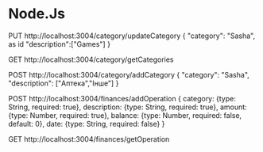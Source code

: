 # Node.Js
PUT
http://localhost:3004/category/updateCategory
{
"category": "Sasha", as id
"description":["Games"] 
}

GET
http://localhost:3004/category/getCategories

POST
http://localhost:3004/category/addCategory
{
"category": "Sasha",
"description": ["Аптека","Інше"]
}

POST
http://localhost:3004/finances/addOperation
{
category: {type: String, required: true},
description: {type: String, required: true},
amount: {type: Number, required: true},
balance: {type: Number, required: false, default: 0},
date: {type: String, required: false}
}

GET
http://localhost:3004/finances/getOperation
